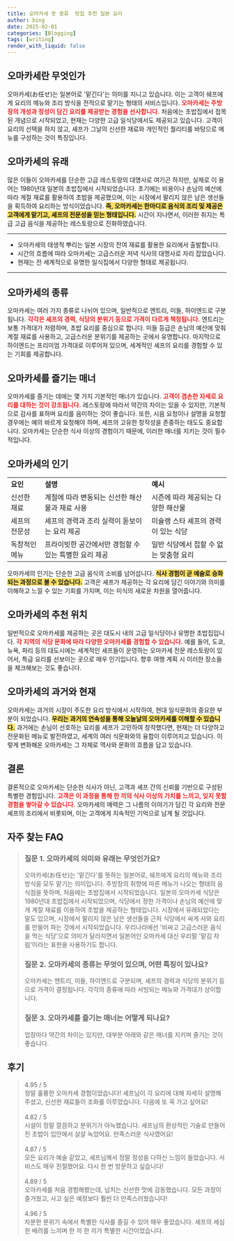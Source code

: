 ```yaml
---
title: 오마카세 뜻 종류  맛집 추천 일본 요리
author: bing
date: 2025-02-01
categories: [Blogging]
tags: [writing]
render_with_liquid: false
---
```



<h2 id='오마카세란 무엇인가'>오마카세란 무엇인가</h2>

<p>오마카세(お任せ)는 일본어로 '맡긴다'는 의미를 지니고 있습니다. 이는 고객이 쉐프에게 요리의 메뉴와 조리 방식을 전적으로 맡기는 형태의 서비스입니다. <b><span style="color: #ee2323;">오마카세는 주방장의 개성과 정성이 담긴 요리를 제공받는 경험을 선사합니다.</span></b> 처음에는 초밥집에서 접목된 개념으로 시작되었고, 현재는 다양한 고급 일식당에서도 제공되고 있습니다. 고객이 요리의 선택을 하지 않고, 셰프가 그날의 신선한 재료와 개인적인 퀄리티를 바탕으로 메뉴를 구성하는 것이 특징입니다.</p>

<h2 id='오마카세의 유래'>오마카세의 유래</h2>

<p>많은 이들이 오마카세를 단순한 고급 레스토랑의 대명사로 여기곤 하지만, 실제로 이 용어는 1980년대 일본의 초밥집에서 시작되었습니다. 초기에는 비용이나 손님의 예산에 따라 계절 재료를 활용하여 초밥을 제공했으며, 이는 시장에서 팔리지 않은 남은 생선들을 획득하여 요리하는 방식이었습니다. <b><span style="background-color: #ffe066;">즉, 오마카세는 한마디로 음식의 조리 및 제공은 고객에게 맡기고, 셰프의 전문성을 믿는 형태입니다.</span></b> 시간이 지나면서, 이러한 취지는 특급 고급 음식을 제공하는 레스토랑으로 진화하였습니다.</p>

<hr />

<ul>
    <li>오마카세의 태생적 뿌리는 일본 시장의 잔여 재료를 활용한 요리에서 출발합니다.</li>
    <li>시간의 흐름에 따라 오마카세는 고급스러운 저녁 식사의 대명사로 자리 잡았습니다.</li>
    <li>현재는 전 세계적으로 유명한 일식집에서 다양한 형태로 제공됩니다.</li>
</ul>

<hr />

<h2 id='오마카세의 종류'>오마카세의 종류</h2>

<p>오마카세는 여러 가지 종류로 나뉘어 있으며, 일반적으로 엔트리, 미들, 하이엔드로 구분됩니다. <b><span style="color: #ee2323;">각각은 셰프의 경력, 식당의 분위기 등으로 가격이 다르게 책정됩니다.</span></b> 엔트리는 보통 가격대가 저렴하며, 초밥 요리를 중심으로 합니다. 미들 등급은 손님의 예산에 맞춰 계절 재료를 사용하고, 고급스러운 분위기를 제공하는 곳에서 유명합니다. 마지막으로 하이엔드는 프리미엄 가격대로 이루어져 있으며, 세계적인 셰프의 요리를 경험할 수 있는 기회를 제공합니다.</p>

<h2 id='오마카세를 즐기는 매너'>오마카세를 즐기는 매너</h2>

<p>오마카세를 즐기는 데에는 몇 가지 기본적인 매너가 있습니다. <b><span style="color: #ee2323;">고객이 겸손한 자세로 요리를 대하는 것이 강조됩니다.</span></b> 레스토랑에 따라서 약간의 차이는 있을 수 있지만, 기본적으로 감사를 표하며 요리를 음미하는 것이 좋습니다. 또한, 시음 요청이나 설명을 요청할 경우에는 예의 바르게 요청해야 하며, 셰프의 고유한 창작성을 존중하는 태도도 중요합니다. 오마카세는 단순한 식사 이상의 경험이기 때문에, 이러한 매너를 지키는 것이 필수적입니다.</p>

<h2 id='오마카세의 인기'>오마카세의 인기</h2>

<table>
    <tr>
        <td><b>요인</b></td>
        <td><b>설명</b></td>
        <td><b>예시</b></td>
    </tr>
    <tr>
        <td>신선한 재료</td>
        <td>계절에 따라 변동되는 신선한 해산물과 재료 사용</td>
        <td>시즌에 따라 제공되는 다양한 해산물</td>
    </tr>
    <tr>
        <td>셰프의 전문성</td>
        <td>셰프의 경력과 조리 실력이 돋보이는 요리 제공</td>
        <td>미슐랭 스타 셰프의 경력이 있는 식당</td>
    </tr>
    <tr>
        <td>독창적인 메뉴</td>
        <td>프라이빗한 공간에서만 경험할 수 있는 특별한 요리 제공</td>
        <td>일반 식당에서 접할 수 없는 맞춤형 요리</td>
    </tr>
</table>

<p>오마카세의 인기는 단순한 고급 음식의 소비를 넘어섭니다. <b><span style="background-color: #ffe066;">식사 경험이 곧 예술로 승화되는 과정으로 볼 수 있습니다.</span></b> 고객은 셰프가 제공하는 각 요리에 담긴 이야기와 의미를 이해하고 느낄 수 있는 기회를 가지며, 이는 미식의 새로운 차원을 열어줍니다.</p>

<h2 id='오마카세의 추천 위치'>오마카세의 추천 위치</h2>

<p>일반적으로 오마카세를 제공하는 곳은 대도시 내의 고급 일식당이나 유명한 초밥집입니다. <b><span style="color: #ee2323;">각 지역의 식당 문화에 따라 다양한 오마카세를 경험할 수 있습니다.</span></b> 예를 들어, 도쿄, 뉴욕, 파리 등의 대도시에는 세계적인 셰프들이 운영하는 오마카세 전문 레스토랑이 있어서, 특급 요리를 선보이는 곳으로 매우 인기입니다. 향후 여행 계획 시 이러한 장소들을 체크해보는 것도 좋습니다.</p>

<h2 id='오마카세의 과거와 현재'>오마카세의 과거와 현재</h2>

<p>오마카세는 과거의 시장이 주도한 요리 방식에서 시작하여, 현대 일식문화의 중요한 부분이 되었습니다. <b><span style="background-color: #ffe066;">우리는 과거의 연속성을 통해 오늘날의 오마카세를 이해할 수 있습니다.</span></b> 과거에는 손님이 선호하는 요리를 셰프가 고민하여 창작했다면, 현재는 더 다양하고 전문화된 메뉴로 발전하였고, 세계의 여러 식문화와의 융합이 이루어지고 있습니다. 이렇게 변화해온 오마카세는 그 자체로 역사와 문화의 흐름을 담고 있습니다.</p>

<h2 id='결론'>결론</h2>

<p>결론적으로 오마카세는 단순한 식사가 아닌, 고객과 셰프 간의 신뢰를 기반으로 구성된 특별한 경험입니다. <b><span style="color: #ee2323;">고객은 이 과정을 통해 한 끼의 식사 이상의 가치를 느끼고, 잊지 못할 경험을 쌓아갈 수 있습니다.</span></b> 오마카세의 매력은 그 나름의 이야기가 담긴 각 요리와 전문 셰프의 조리에서 비롯되며, 이는 고객에게 지속적인 기억으로 남게 될 것입니다.</p>


<h2 id='자주_찾는_FAQ'>자주 찾는 FAQ</h2>
<div itemscope="" itemtype="https://schema.org/FAQPage"> 
<blockquote> 
<div itemscope="" itemprop="mainEntity" itemtype="https://schema.org/Question"> 
<h3 itemprop="name">질문 1. 오마카세의 의미와 유래는 무엇인가요?</h3> 
<div itemscope="" itemprop="acceptedAnswer" itemtype="https://schema.org/Answer"> 
<span itemprop="text"> 
<p>오마카세(お任せ)는 '맡긴다'를 뜻하는 일본어로, 쉐프에게 요리의 메뉴와 조리방식을 모두 맡기는 의미입니다. 주방장의 취향에 따른 메뉴가 나오는 형태의 음식점을 뜻하며, 처음에는 초밥집에서 시작되었습니다. 일본의 오마카세 식당은 1980년대 초밥집에서 시작되었으며, 식당에서 정한 가격이나 손님의 예산에 맞게 계절 재료를 이용하여 초밥을 제공하는 형태입니다. 시장에서 유래되었다는 말도 있으며, 시장에서 팔리지 않은 남은 생선들을 근처 식당에서 싸게 사와 요리를 만들어 파는 것에서 시작되었습니다. 우리나라에선 '비싸고 고급스러운 음식을 먹는 식당'으로 의미가 달라지면서 일본어인 오마카세 대신 우리말 '맡김 차림'이라는 표현을 사용하기도 합니다.</p> 
</span> 
</div> 
</div> 

<div itemscope="" itemprop="mainEntity" itemtype="https://schema.org/Question"> 
<h3 itemprop="name">질문 2. 오마카세의 종류는 무엇이 있으며, 어떤 특징이 있나요?</h3> 
<div itemscope="" itemprop="acceptedAnswer" itemtype="https://schema.org/Answer"> 
<span itemprop="text"> 
<p>오마카세는 엔트리, 미들, 하이엔드로 구분되며, 셰프의 경력과 식당의 분위기 등으로 가격이 결정됩니다. 각각의 종류에 따라 서빙되는 메뉴와 가격대가 상이합니다.</p> 
</span> 
</div> 
</div> 

<div itemscope="" itemprop="mainEntity" itemtype="https://schema.org/Question"> 
<h3 itemprop="name">질문 3. 오마카세를 즐기는 매너는 어떻게 되나요?</h3> 
<div itemscope="" itemprop="acceptedAnswer" itemtype="https://schema.org/Answer"> 
<span itemprop="text"> 
<p>업장마다 약간의 차이는 있지만, 대부분 아래와 같은 매너를 지키며 즐기는 것이 좋습니다.</p> 
</span> 
</div> 
</div> 

</blockquote> 
</div>
<h2 id='후기'>후기</h2>
<div itemscope itemtype="https://schema.org/Product">
  <blockquote>
  <div itemprop="review" itemscope itemtype="https://schema.org/Review">
      <div itemprop="reviewRating" itemscope itemtype="https://schema.org/Rating"> <span itemprop="ratingValue">4.95</span> / <span itemprop="bestRating">5</span> </div>
      <span itemprop="reviewBody">정말 훌륭한 오마카세 경험이었습니다! 셰프님이 각 요리에 대해 자세히 설명해 주셨고, 신선한 재료들이 조화를 이루었습니다. 다음에 또 꼭 가고 싶어요!</span>
  </div>
  <br>
  <div itemprop="review" itemscope itemtype="https://schema.org/Review">
      <div itemprop="reviewRating" itemscope itemtype="https://schema.org/Rating"> <span itemprop="ratingValue">4.82</span> / <span itemprop="bestRating">5</span> </div>
      <span itemprop="reviewBody">시설이 정말 깔끔하고 분위기가 아늑했습니다. 셰프님의 환상적인 기술로 만들어진 초밥이 입안에서 살살 녹았어요. 만족스러운 식사였어요!</span>
  </div>
  <br>
  <div itemprop="review" itemscope itemtype="https://schema.org/Review">
      <div itemprop="reviewRating" itemscope itemtype="https://schema.org/Rating"> <span itemprop="ratingValue">4.87</span> / <span itemprop="bestRating">5</span> </div>
      <span itemprop="reviewBody">모든 요리가 예술 같았고, 셰프님께서 정말 정성을 다하신 느낌이 들었습니다. 서비스도 매우 친절했어요. 다시 한 번 방문하고 싶습니다!</span>
  </div>
  <br>
  <div itemprop="review" itemscope itemtype="https://schema.org/Review">
      <div itemprop="reviewRating" itemscope itemtype="https://schema.org/Rating"> <span itemprop="ratingValue">4.89</span> / <span itemprop="bestRating">5</span> </div>
      <span itemprop="reviewBody">오마카세를 처음 경험해봤는데, 넘치는 신선한 맛에 감동했습니다. 모든 과정이 즐거웠고, 사고 싶은 예정보다 훨씬 더 만족스러웠습니다!</span>
  </div>
  <br>
  <div itemprop="review" itemscope itemtype="https://schema.org/Review">
      <div itemprop="reviewRating" itemscope itemtype="https://schema.org/Rating"> <span itemprop="ratingValue">4.96</span> / <span itemprop="bestRating">5</span> </div>
      <span itemprop="reviewBody">차분한 분위기 속에서 특별한 식사를 즐길 수 있어 매우 좋았습니다. 셰프의 세심한 배려를 느끼며 한 끼 한 끼가 특별한 시간이었습니다.</span>
  </div>
  </blockquote>
</div>
